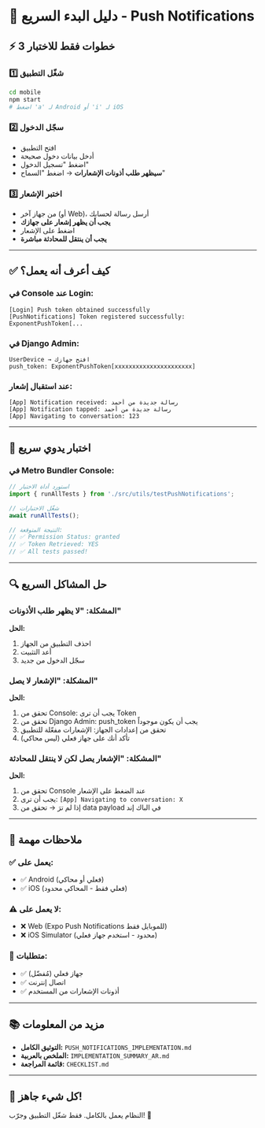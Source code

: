 # 🚀 دليل البدء السريع - Push Notifications

## ⚡ 3 خطوات فقط للاختبار

### 1️⃣ شغّل التطبيق
```bash
cd mobile
npm start
# اضغط 'a' لـ Android أو 'i' لـ iOS
```

### 2️⃣ سجّل الدخول
- افتح التطبيق
- أدخل بيانات دخول صحيحة
- اضغط "تسجيل الدخول"
- **سيظهر طلب أذونات الإشعارات** → اضغط "السماح"

### 3️⃣ اختبر الإشعار
- من جهاز آخر (أو Web)، أرسل رسالة لحسابك
- **يجب أن يظهر إشعار على جهازك**
- اضغط على الإشعار
- **يجب أن ينتقل للمحادثة مباشرة**

---

## ✅ كيف أعرف أنه يعمل؟

### في Console عند Login:
```
[Login] Push token obtained successfully
[PushNotifications] Token registered successfully: ExponentPushToken[...
```

### في Django Admin:
```
UserDevice → افتح جهازك
push_token: ExponentPushToken[xxxxxxxxxxxxxxxxxxxxxx]
```

### عند استقبال إشعار:
```
[App] Notification received: رسالة جديدة من أحمد
[App] Notification tapped: رسالة جديدة من أحمد
[App] Navigating to conversation: 123
```

---

## 🧪 اختبار يدوي سريع

### في Metro Bundler Console:
```javascript
// استورد أداة الاختبار
import { runAllTests } from './src/utils/testPushNotifications';

// شغّل الاختبارات
await runAllTests();

// النتيجة المتوقعة:
// ✅ Permission Status: granted
// ✅ Token Retrieved: YES
// ✅ All tests passed!
```

---

## 🔍 حل المشاكل السريع

### المشكلة: "لا يظهر طلب الأذونات"
**الحل:**
1. احذف التطبيق من الجهاز
2. أعد التثبيت
3. سجّل الدخول من جديد

### المشكلة: "الإشعار لا يصل"
**الحل:**
1. تحقق من Console: يجب أن ترى Token
2. تحقق من Django Admin: push_token يجب أن يكون موجوداً
3. تحقق من إعدادات الجهاز: الإشعارات مفعّلة للتطبيق
4. تأكد أنك على جهاز فعلي (ليس محاكي)

### المشكلة: "الإشعار يصل لكن لا ينتقل للمحادثة"
**الحل:**
1. تحقق من Console عند الضغط على الإشعار
2. يجب أن ترى: `[App] Navigating to conversation: X`
3. إذا لم ترَ → تحقق من data payload في الباك إند

---

## 📝 ملاحظات مهمة

### ✅ يعمل على:
- ✅ Android (فعلي أو محاكي)
- ✅ iOS (فعلي فقط - المحاكي محدود)

### ⚠️ لا يعمل على:
- ❌ Web (Expo Push Notifications للموبايل فقط)
- ❌ iOS Simulator (محدود - استخدم جهاز فعلي)

### 🔑 متطلبات:
- ✅ جهاز فعلي (مُفضّل)
- ✅ اتصال إنترنت
- ✅ أذونات الإشعارات من المستخدم

---

## 📚 مزيد من المعلومات

- **التوثيق الكامل:** `PUSH_NOTIFICATIONS_IMPLEMENTATION.md`
- **الملخص بالعربية:** `IMPLEMENTATION_SUMMARY_AR.md`
- **قائمة المراجعة:** `CHECKLIST.md`

---

## 🎉 كل شيء جاهز!

النظام يعمل بالكامل. فقط شغّل التطبيق وجرّب! 🚀
